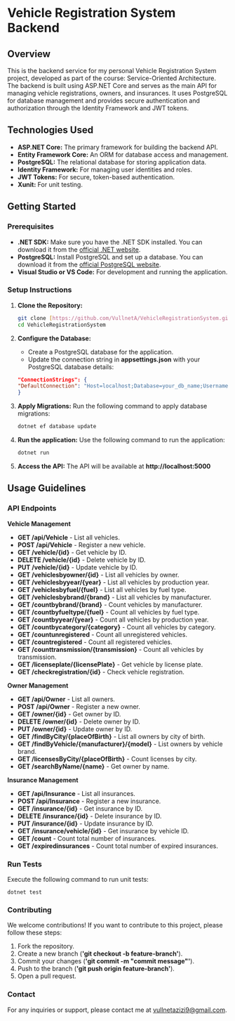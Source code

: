 # Vehicle Registration System Backend

## Overview

This is the backend service for my personal Vehicle Registration System project, developed as part of the course: Service-Oriented Architecture. The backend is built using ASP.NET Core and serves as the main API for managing vehicle registrations, owners, and insurances. It uses PostgreSQL for database management and provides secure authentication and authorization through the Identity Framework and JWT tokens.

## Technologies Used

- **ASP.NET Core:** The primary framework for building the backend API.
- **Entity Framework Core:** An ORM for database access and management.
- **PostgreSQL:** The relational database for storing application data.
- **Identity Framework:** For managing user identities and roles.
- **JWT Tokens:** For secure, token-based authentication.
- **Xunit:** For unit testing.

## Getting Started

### Prerequisites

- **.NET SDK:** Make sure you have the .NET SDK installed. You can download it from the [official .NET website](https://dotnet.microsoft.com/download).
- **PostgreSQL:** Install PostgreSQL and set up a database. You can download it from the [official PostgreSQL website](https://www.postgresql.org/download/).
- **Visual Studio or VS Code:** For development and running the application.

### Setup Instructions

1. **Clone the Repository:**

   ```bash
   git clone [https://github.com/VullnetA/VehicleRegistrationSystem.git](https://github.com/VullnetA/VehicleRegistrationSystem.git)
   cd VehicleRegistrationSystem

2. **Configure the Database:**
   - Create a PostgreSQL database for the application.
   - Update the connection string in **appsettings.json** with your PostgreSQL database details:

    ```json
   "ConnectionStrings": {
   "DefaultConnection": "Host=localhost;Database=your_db_name;Username=your_username;Password=your_password"
   }
   
3. **Apply Migrations:**
   Run the following command to apply database migrations:
   
   ```bash
   dotnet ef database update

4. **Run the application:**
   Use the following command to run the application:

   ```bash
   dotnet run

5. **Access the API:**
   The API will be available at **http://localhost:5000**

## Usage Guidelines

### API Endpoints

**Vehicle Management**

- **GET /api/Vehicle** - List all vehicles.
- **POST /api/Vehicle** - Register a new vehicle.
- **GET /vehicle/{id}** - Get vehicle by ID.
- **DELETE /vehicle/{id}** - Delete vehicle by ID.
- **PUT /vehicle/{id}** - Update vehicle by ID.
- **GET /vehiclesbyowner/{id}** - List all vehicles by owner.
- **GET /vehiclesbyyear/{year}** - List all vehicles by production year.
- **GET /vehiclesbyfuel/{fuel}** - List all vehicles by fuel type.
- **GET /vehiclesbybrand/{brand}** - List all vehicles by manufacturer.
- **GET /countbybrand/{brand}** - Count vehicles by manufacturer.
- **GET /countbyfueltype/{fuel}** - Count all vehicles by fuel type.
- **GET /countbyyear/{year}** - Count all vehicles by production year.
- **GET /countbycategory/{category}** - Count all vehicles by category.
- **GET /countunregistered** - Count all unregistered vehicles.
- **GET /countregistered** - Count all registered vehicles.
- **GET /counttransmission/{transmission}** - Count all vehicles by transmission.
- **GET /licenseplate/{licensePlate}** - Get vehicle by license plate.
- **GET /checkregistration/{id}** - Check vehicle registration.

**Owner Management**

- **GET /api/Owner** - List all owners.
- **POST /api/Owner** - Register a new owner.
- **GET /owner/{id}** - Get owner by ID.
- **DELETE /owner/{id}** - Delete owner by ID.
- **PUT /owner/{id}** - Update owner by ID.
- **GET /findByCity/{placeOfBirth}** - List all owners by city of birth.
- **GET /findByVehicle/{manufacturer}/{model}** - List owners by vehicle brand.
- **GET /licensesByCity/{placeOfBirth}** - Count licenses by city.
- **GET /searchByName/{name}** - Get owner by name.

**Insurance Management**

- **GET /api/Insurance** - List all insurances.
- **POST /api/Insurance** - Register a new insurance.
- **GET /insurance/{id}** - Get insurance by ID.
- **DELETE /insurance/{id}** - Delete insurance by ID.
- **PUT /insurance/{id}** - Update insurance by ID.
- **GET /insurance/vehicle/{id}** - Get insurance by vehicle ID.
- **GET /count** - Count total number of insurances.
- **GET /expiredinsurances** - Count total number of expired insurances.

### Run Tests
Execute the following command to run unit tests:


    dotnet test

### Contributing
We welcome contributions! If you want to contribute to this project, please follow these steps:

1. Fork the repository.
2. Create a new branch (**'git checkout -b feature-branch'**).
3. Commit your changes (**'git commit -m "commit message"'**).
4. Push to the branch (**'git push origin feature-branch'**).
5. Open a pull request.

### Contact
For any inquiries or support, please contact me at vullnetazizi9@gmail.com.
